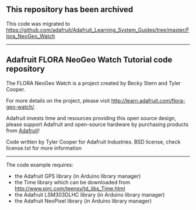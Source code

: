 ## This repository has been archived
This code was migrated to https://github.com/adafruit/Adafruit_Learning_System_Guides/tree/master/Flora_NeoGeo_Watch

--------------------------
## Adafruit FLORA NeoGeo Watch Tutorial code repository

The FLORA NeoGeo Watch is a project created by Becky Stern and Tyler Cooper.  

For more details on the project, please visit http://learn.adafruit.com/flora-geo-watch/.

Adafruit invests time and resources providing this open source design, please support Adafruit and open-source hardware by 
purchasing products from [Adafruit](https://www.adafruit.com/)!

Code written by Tyler Cooper for Adafruit Industries. 
BSD license, check license.txt for more information

------------------------------

The code example requires:
- the Adafruit GPS library (in Arduino library manager)
- the Time library which can be downloaded from http://www.pjrc.com/teensy/td_libs_Time.html
- the Adafruit LSM303DLHC library (in Arduino library manager)
- the Adafruit NeoPixel library (in Arduino library manager)
